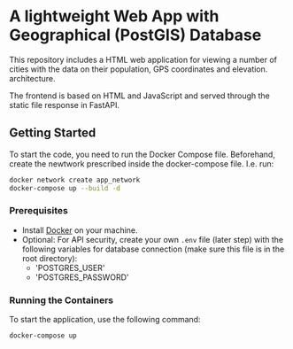# A lightweight Web App with Geographical (PostGIS) Database

This repository includes a HTML web application for viewing a number of cities with the data on their population, GPS coordinates and elevation. architecture. 

The frontend is based on HTML and JavaScript and served through the static file response in FastAPI. 


## Getting Started

To start the code, you need to run the Docker Compose file.
Beforehand, create the newtwork prescribed inside the docker-compose file. I.e. run:
```bash
docker network create app_network
docker-compose up --build -d 
```

### Prerequisites

- Install [Docker](https://www.docker.com/get-started) on your machine.
- Optional: For API security, create your own `.env` file (later step) with the following variables for database connection (make sure this file is in the root directory):
  - 'POSTGRES_USER'
  - 'POSTGRES_PASSWORD'

### Running the Containers

To start the application, use the following command:

```bash
docker-compose up
